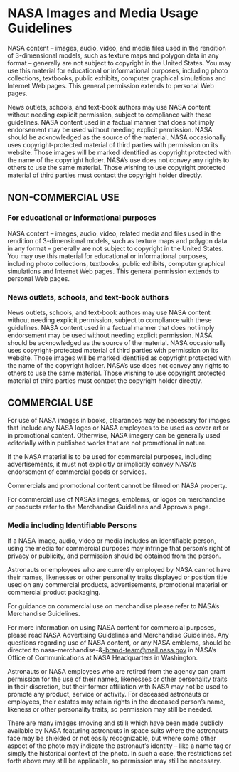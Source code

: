 # NASA Images and Media Usage Guidelines

NASA content – images, audio, video, and media files used in the rendition of 3-dimensional models, such as texture maps and polygon data in any format – generally are not subject to copyright in the United States. You may use this material for educational or informational purposes, including photo collections, textbooks, public exhibits, computer graphical simulations and Internet Web pages. This general permission extends to personal Web pages.

News outlets, schools, and text-book authors may use NASA content without needing explicit permission, subject to compliance with these guidelines. NASA content used in a factual manner that does not imply endorsement may be used without needing explicit permission. NASA should be acknowledged as the source of the material. NASA occasionally uses copyright-protected material of third parties with permission on its website. Those images will be marked identified as copyright protected with the name of the copyright holder. NASA’s use does not convey any rights to others to use the same material. Those wishing to use copyright protected material of third parties must contact the copyright holder directly.

## NON-COMMERCIAL USE

### For educational or informational purposes

NASA content – images, audio, video, related media and files used in the rendition of 3-dimensional models, such as texture maps and polygon data in any format – generally are not subject to copyright in the United States. You may use this material for educational or informational purposes, including photo collections, textbooks, public exhibits, computer graphical simulations and Internet Web pages. This general permission extends to personal Web pages.

### News outlets, schools, and text-book authors

News outlets, schools, and text-book authors may use NASA content without needing explicit permission, subject to compliance with these guidelines. NASA content used in a factual manner that does not imply endorsement may be used without needing explicit permission. NASA should be acknowledged as the source of the material. NASA occasionally uses copyright-protected material of third parties with permission on its website. Those images will be marked identified as copyright protected with the name of the copyright holder. NASA’s use does not convey any rights to others to use the same material. Those wishing to use copyright protected material of third parties must contact the copyright holder directly.

## COMMERCIAL USE

For use of NASA images in books, clearances may be necessary for images that include any NASA logos or NASA employees to be used as cover art or in promotional content.  Otherwise, NASA imagery can be generally used editorially within published works that are not promotional in nature.

If the NASA material is to be used for commercial purposes, including advertisements, it must not explicitly or implicitly convey NASA’s endorsement of commercial goods or services.

Commercials and promotional content cannot be filmed on NASA property.

For commercial use of NASA’s images, emblems, or logos on merchandise or products refer to the Merchandise Guidelines and Approvals page.

### Media including Identifiable Persons

If a NASA image, audio, video or media includes an identifiable person, using the media for commercial purposes may infringe that person’s right of privacy or publicity, and permission should be obtained from the person.

Astronauts or employees who are currently employed by NASA cannot have their names, likenesses or other personality traits displayed or position title used on any commercial products, advertisements, promotional material or commercial product packaging.

For guidance on commercial use on merchandise please refer to NASA’s Merchandise Guidelines.

For more information on using NASA content for commercial purposes, please read NASA Advertising Guidelines and Merchandise Guidelines.  Any questions regarding use of NASA content, or any NASA emblems, should be directed to nasa-merchandise-&-brand-team@mail.nasa.gov in NASA’s Office of Communications at NASA Headquarters in Washington.

Astronauts or NASA employees who are retired from the agency can grant permission for the use of their names, likenesses or other personality traits in their discretion, but their former affiliation with NASA may not be used to promote any product, service or activity. For deceased astronauts or employees, their estates may retain rights in the deceased person’s name, likeness or other personality traits, so permission may still be needed.

There are many images (moving and still) which have been made publicly available by NASA featuring astronauts in space suits where the astronauts face may be shielded or not easily recognizable, but where some other aspect of the photo may indicate the astronaut’s identity – like a name tag or simply the historical context of the photo. In such a case, the restrictions set forth above may still be applicable, so permission may still be necessary.
